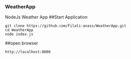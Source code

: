 ### WeatherApp
NodeJs Weather App
##Start Application 
```
git clone https://github.com/Filali-anass/WeatherApp.git
cd WeatherApp
node index.js
```
##open browser 
```
http://localhost:8000
```
